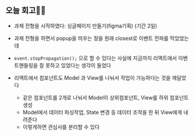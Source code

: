 ## 오늘 회고👩‍💻

- 과제 전형을 시작하였다: 싱글페이지 만들기(figma기획) (기간 2일)
- 과제 전형을 하면서 popup을 띄우는 창을 원래 closest로 이벤트 전파를 막았었는데
- `event.stopPropagation();` 으로 할 수 있다는 사실에 지금까지 리액트에서 이벤트핸들링을 잘 못하고 있었다는 생각이 들었다

- 리액트에서 컴포넌트도 Model 과 View를 나눠서 작업이 가능하다는 것을 깨달았다
  - 같은 컴포넌트를 2개로 나눠서 Model이 상위컴포넌트, View를 하위 컴포넌트 생성
  - Model에서 데이터 파싱작업, State 변경 등 데이터 조작을 한 뒤 View에게 내려준다
  - 이렇게하면 관심사를 분리할 수 있다
